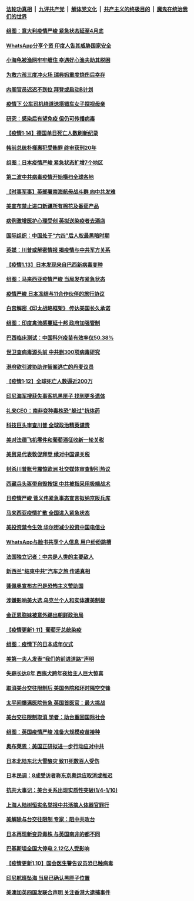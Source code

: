 ####  [法轮功真相](../../../../basic/blob/master/README.md?t=01150301) &nbsp;|&nbsp; [九评共产党](../../../../9ping.md/blob/master/README.md?t=01150301) &nbsp;|&nbsp; [解体党文化](../../../../jtdwh.md/blob/master/README.md?t=01150301)  &nbsp;|&nbsp; [共产主义的终极目的](../../../../gczydzjmd.md/blob/master/README.md?t=01150301) &nbsp;|&nbsp; [魔鬼在统治我们的世界](../../../../mgztzwmdsj.md/blob/master/README.md?t=01150301) 

#### [组图：意大利疫情严峻 紧急状态延至4月底](../pages/nsc418/n12687607.md?t=01150301) 

#### [WhatsApp分享个资 印度人吿其威胁国家安全](../pages/nsc418/n12688299.md?t=01150301) 

#### [小海龟被渔网牢牢缠住 幸遇好心渔夫助其脱困](../pages/nsc418/n12687596.md?t=01150301) 

#### [为救六孩三度冲火场 瑞典妈重度烧伤后幸存](../pages/nsc418/n12687360.md?t=01150301) 

#### [内阁官员迟迟不到位 拜登或启动B计划](../pages/nsc418/n12688175.md?t=01150301) 

#### [疫情下 公车司机绕道送搭错车女子探视母亲](../pages/nsc418/n12686857.md?t=01150301) 

#### [研究：感染后有望免疫 但仍可传播病毒](../pages/nsc418/n12687979.md?t=01150301) 

#### [【疫情1·14】德国单日死亡人数刷新纪录](../pages/nsc418/n12687488.md?t=01150301) 

#### [韩前总统朴槿惠犯受贿罪 终审获刑20年](../pages/nsc418/n12687621.md?t=01150301) 

#### [组图：日本疫情严峻 紧急状态扩增7个地区](../pages/nsc418/n12687368.md?t=01150301) 

#### [第二波中共病毒疫情开始横扫全球各地](../pages/nsc418/n12686614.md?t=01150301) 

#### [【时事军事】英部署南海航母战斗群 向中共发难](../pages/nsc418/n12681543.md?t=01150301) 

#### [美宣布禁止进口新疆所有棉花及番茄产品](../pages/nsc418/n12686056.md?t=01150301) 

#### [病例激增医护心理受创 英拟送染疫者去酒店](../pages/nsc418/n12685970.md?t=01150301) 

#### [国际组织：中国处于“六四”后人权最黑暗时期](../pages/nsc418/n12685990.md?t=01150301) 

#### [英媒：川普或解密情报 揭疫情与中共军方关系](../pages/nsc418/n12685885.md?t=01150301) 

#### [【疫情1.13】日本发现来自巴西新病毒变种](../pages/nsc418/n12685206.md?t=01150301) 

#### [组图：马来西亚疫情严峻 当局发布紧急状态](../pages/nsc418/n12685219.md?t=01150301) 

#### [疫情严峻 日本冻结与11合作伙伴的旅行协议](../pages/nsc418/n12685779.md?t=01150301) 

#### [白宫解密《印太战略框架》 传达美国长久承诺](../pages/nsc418/n12685318.md?t=01150301) 

#### [组图：印度禽流感蔓延十邦 政府加强管制](../pages/nsc418/n12683213.md?t=01150301) 

#### [巴西临床测试：中国科兴疫苗有效率仅50.38%](../pages/nsc418/n12684576.md?t=01150301) 

#### [世卫查病毒源头前 中共删300项病毒研究](../pages/nsc418/n12683784.md?t=01150301) 

#### [港府欲引渡协助许智峯逃亡的丹麦议员](../pages/nsc418/n12683317.md?t=01150301) 

#### [【疫情1·12】全球死亡人数逼近200万](../pages/nsc418/n12682885.md?t=01150301) 

#### [印尼海军搜获失事客机黑匣子 找到更多遗体](../pages/nsc418/n12683642.md?t=01150301) 

#### [礼来CEO：南非变种毒株恐“躲过”抗体药](../pages/nsc418/n12683538.md?t=01150301) 

#### [科技巨头审查川普 全球政治精英谴责](../pages/nsc418/n12683523.md?t=01150301) 

#### [美对法德飞机零件和葡萄酒征收新一轮关税](../pages/nsc418/n12683350.md?t=01150301) 

#### [美贸易代表敦促拜登 续对中国课关税](../pages/nsc418/n12683126.md?t=01150301) 

#### [封杀川普账号震惊欧洲 社交媒体审查制引热议](../pages/nsc418/n12682559.md?t=01150301) 

#### [西藏兵头盔带自毁按钮 中共被指采用极端战术](../pages/nsc418/n12682188.md?t=01150301) 

#### [日疫情严峻 菅义伟紧急事态宣言拟纳京阪兵库](../pages/nsc418/n12682253.md?t=01150301) 

#### [马来西亚疫情扩散 全国进入紧急状态](../pages/nsc418/n12682223.md?t=01150301) 

#### [美投资禁令生效 华尔街减少投资中国电信业](../pages/nsc418/n12681958.md?t=01150301) 

#### [WhatsApp与脸书共享个人信息 用户纷纷跳槽](../pages/nsc418/n12681873.md?t=01150301) 

#### [法国独立记者：中共是人类的主要敌人](../pages/nsc418/n12681811.md?t=01150301) 

#### [新西兰“结束中共”汽车之旅 传递真相](../pages/nsc418/n12681352.md?t=01150301) 

#### [蓬佩奥宣布古巴是恐怖主义赞助国](../pages/nsc418/n12681705.md?t=01150301) 

#### [涉嫌影响美大选 乌克兰个人和实体遭美制裁](../pages/nsc418/n12681664.md?t=01150301) 

#### [金正恩胞妹被意外踢出朝鲜政治局](../pages/nsc418/n12681413.md?t=01150301) 

#### [【疫情更新1·11】葡萄牙总统染疫](../pages/nsc418/n12680567.md?t=01150301) 

#### [组图：疫情下的日本成年仪式](../pages/nsc418/n12680962.md?t=01150301) 

#### [美第一夫人发表“我们的前进道路”声明](../pages/nsc418/n12681301.md?t=01150301) 

#### [失踪长达8年 西施犬跨年夜给主人巨大惊喜](../pages/nsc418/n12679944.md?t=01150301) 

#### [取消美台交往限制后 美国务院和环时隔空交锋](../pages/nsc418/n12681218.md?t=01150301) 

#### [太平间爆满医院告急 英国首医官：最大挑战](../pages/nsc418/n12681047.md?t=01150301) 

#### [美台交往限制取消 学者：助台重回国际社会](../pages/nsc418/n12680554.md?t=01150301) 

#### [组图：英国疫情严峻 准备大规模疫苗接种](../pages/nsc418/n12680404.md?t=01150301) 

#### [奥布莱恩：美国正研拟进一步行动应对中共](../pages/nsc418/n12680297.md?t=01150301) 

#### [日本北陆东北大雪酿灾 致11死数百人受伤](../pages/nsc418/n12680185.md?t=01150301) 

#### [日本民调：8成受访者称东京奥运应取消或推迟](../pages/nsc418/n12679931.md?t=01150301) 

#### [抗共大事记：美台关系出现实质性突破(1/4-1/10)](../pages/nsc418/n12679245.md?t=01150301) 

#### [上海人陆树恒实名举报中共活摘人体器官罪行](../pages/nsc418/n12678866.md?t=01150301) 

#### [美解除与台交往限制 专家：阻中共攻台](../pages/nsc418/n12679165.md?t=01150301) 

#### [日本再现新变异毒株 与英国南非的都不同](../pages/nsc418/n12679184.md?t=01150301) 

#### [巴基斯坦全国大停电 2.12亿人受影响](../pages/nsc418/n12679043.md?t=01150301) 

#### [【疫情更新1.10】国会医生警告议员恐已触病毒](../pages/nsc418/n12678707.md?t=01150301) 

#### [印尼航班坠海 当局已确认黑匣子位置](../pages/nsc418/n12678951.md?t=01150301) 

#### [美澳加英四国发联合声明 关注香港大逮捕事件](../pages/nsc418/n12678141.md?t=01150301) 

